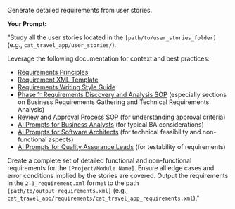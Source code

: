 Generate detailed requirements from user stories.

**Your Prompt:**

"Study all the user stories located in the `[path/to/user_stories_folder]` (e.g., `cat_travel_app/user_stories/`).

Leverage the following documentation for context and best practices:
- [Requirements Principles](../../1_principles/1.2_requirements_principles.md)
- [Requirement XML Template](../../2_templates/2.3_requirement.xml)
- [Requirements Writing Style Guide](../../docs/requirements_writing_style_guide.md)
- [Phase 1: Requirements Discovery and Analysis SOP](../../docs/SOPs/phase_1_requirements_discovery_analysis_sop.md) (especially sections on Business Requirements Gathering and Technical Requirements Analysis)
- [Review and Approval Process SOP](../../docs/SOPs/review_approval_process_sop.md) (for understanding approval criteria)
- [AI Prompts for Business Analysts](../roles/business_analyst_prompts.md) (for typical BA considerations)
- [AI Prompts for Software Architects](../roles/software_architect_prompts.md) (for technical feasibility and non-functional aspects)
- [AI Prompts for Quality Assurance Leads](../roles/quality_assurance_lead_prompts.md) (for testability of requirements)

Create a complete set of detailed functional and non-functional requirements for the `[Project/Module Name]`. Ensure all edge cases and error conditions implied by the stories are covered. Output the requirements in the `2.3_requirement.xml` format to the path `[path/to/output_requirements.xml]` (e.g., `cat_travel_app/requirements/cat_travel_app_requirements.xml`)."
